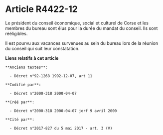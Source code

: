 # Article R4422-12

Le président du conseil économique, social et culturel de Corse et les membres du bureau sont élus pour la durée du mandat du
conseil. Ils sont rééligibles.

Il est pourvu aux vacances survenues au sein du bureau lors de la réunion du conseil qui suit leur constatation.

**Liens relatifs à cet article**

	**Anciens textes**:

	  - Décret n°92-1268 1992-12-07, art 11

	**Codifié par**:

	  - Décret n°2000-318 2000-04-07

	**Créé par**:

	  - Décret n°2000-318 2000-04-07 jorf 9 avril 2000

	**Cité par**:

	  - Décret n°2017-827 du 5 mai 2017 - art. 3 (V)

